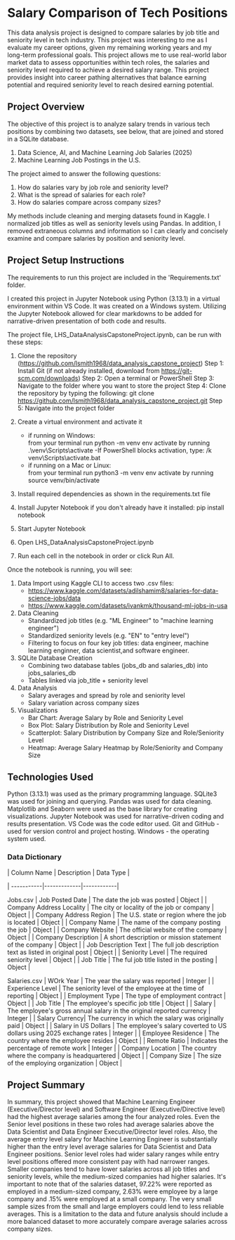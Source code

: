 # Salary Comparison of Tech Positions

This data analysis project is designed to compare salaries by job title and seniority level in tech industry. This project was interesting to me as I evaluate my career options, given my remaining working years and my long-term professional goals.  This project allows me to use real-world labor market data to assess opportunities within tech roles, the salaries and seniority level required to achieve a desired salary range.  This project provides insight into career pathing alternatives that balance earning potential and required seniority level to reach desired earning potential. 

## Project Overview
The objective of this project is to analyze salary trends in various tech positions by combining two datasets, see below, that are joined and stored in a SQLite database.
1. Data Science, AI, and Machine Learning Job Salaries (2025) 
2. Machine Learning Job Postings in the U.S.  

The project aimed to answer the following questions: 
1.  How do salaries vary by job role and seniority level?
2. What is the spread of salaries for each role?
3. How do salaries compare across company sizes?

My methods include cleaning and merging datasets found in Kaggle.  I normalized job titles as well as seniority levels using Pandas.   In addition, I removed extraneous columns and information so I can clearly and concisely examine and compare salaries by position and seniority level.

## Project Setup Instructions
The requirements to run this project are included in the 'Requirements.txt' folder.

I created this project in Jupyter Notebook using Python (3.13.1) in a virtual environment within VS Code.   It was created on a Windows system.  Utilizing the Jupyter Notebook allowed for clear markdowns to be added for narrative-driven presentation of both code and results.

The project file, LHS_DataAnalysisCapstoneProject.ipynb, can be run with these steps: 
1. Clone the repository (https://github.com/lsmith1968/data_analysis_capstone_project)
    Step 1:  Install Git (if not already installed, download from https://git-scm.com/downloads)
    Step 2:  Open a terminal or PowerShell
    Step 3:  Navigate to the folder where you want to store the project
    Step 4:  Clone the repository by typing the following:  git clone https://github.com/lsmith1968/data_analysis_capstone_project.git
    Step 5:  Navigate into the project folder

2. Create a virtual environment and activate it
    - if running on Windows:  
        from your terminal run python -m venv env
        activate by running .\venv\Scripts\activate 
            -If PowerShell blocks activation, type: /k venv\Scripts\activate.bat
    - if running on a Mac or Linux:  
        from your terminal run python3 -m venv env
        activate by running source venv/bin/activate

3. Install required dependencies as shown in the requirements.txt file

4. Install Jupyter Notebook if you don't already have it installed:  pip install notebook

5.  Start Jupyter Notebook

6.  Open LHS_DataAnalysisCapstoneProject.ipynb

7.  Run each cell in the notebook in order or click Run All.

Once the notebook is running, you will see: 
1. Data Import using Kaggle CLI to access two .csv files:
    - https://www.kaggle.com/datasets/adilshamim8/salaries-for-data-science-jobs/data
    - https://www.kaggle.com/datasets/ivankmk/thousand-ml-jobs-in-usa
2. Data Cleaning
    - Standardized job titles (e.g. "ML Engineer" to "machine learning engineer")
    - Standardized seniority levels (e.g. "EN" to "entry level")
    - Filtering to focus on four key job titles:  data engineer, machine learning enginner, data  scientist,and software engineer.  
3. SQLite Database Creation
    - Combining two database tables (jobs_db and salaries_db) into jobs_salaries_db
    - Tables linked via job_title + seniority level
4. Data Analysis
    - Salary averages and spread by role and seniority level
    - Salary variation across company sizes
5. Visualizations
    - Bar Chart:  Average Salary by Role and Seniority Level
    - Box Plot:  Salary Distribution by Role and Seniority Level
    - Scatterplot:  Salary Distribution by Company Size and Role/Seniority Level
    - Heatmap:  Average Salary Heatmap by Role/Seniority and Company Size

## Technologies Used

Python (3.13.1) was used as the primary programming language.
SQLite3 was used for joining and querying.
Pandas was used for data cleaning.
Matplotlib and Seaborn were used as the base library for creating visualizations.
Jupyter Notebook was used for narrative-driven coding and results presentation.
VS Code was the code editor used.
Git and GitHub - used for version control and project hosting.
Windows - the operating system used.

### Data Dictionary
| Column Name | Description | Data Type |

| -----------|-------------|------------|

Jobs.csv
| Job Posted Date | The date the job was posted | Object |
| Company Address Locality | The city or locality of the job or company | Object |
| Company Address Region | The U.S. state or region where the job is located | Object |
| Company Name | The name of the company posting the job | Object |
| Company Website | The official website of the company | Object |
| Company Description | A short description or mission statement of the company | Object |
| Job Description Text | The full job description text as listed in original post | Object |
| Seniority Level | The required seniority level | Object |
| Job Title | The ful job title listed in the posting | Object | 

Salaries.csv
| WOrk Year | The year the salary was reported | Integer |
| Experience Level | The seniority level of the employee at the time of reporting | Object |
| Employment Type | The type of employment contract | Object |
| Job Title | The employee's specific job title | Object |
| Salary | The employee's gross annual salary in the original reported currency | Integer |
| Salary Currency| The currency in which the salary was originally paid | Object |
| Salary in US Dollars | The employee's salary coverted to US dollars using 2025 exchange rates | Integer | 
| Employee Residence | The country where the employee resides | Object |
| Remote Ratio | Indicates the percentage of remote work | Integer | 
| Company Location | The country where the company is headquartered | Object |
| Company Size | The size of the employing organization | Object |

## Project Summary

In summary, this project showed that Machine Learning Engineer (Executive/Director level) and Software Engineer (Executive/Directive level) had the highest average salaries among the four analyzed roles. Even the Senior level positions in these two roles had average salaries above the Data Scientist and Data Engineer Executive/Director level roles. Also, the average entry level salary for Machine Learning Engineer is substantially higher than the entry level average salaries for Data Scientist and Data Engineer positions. Senior level roles had wider salary ranges while entry level positions offered more consistent pay with had narrower ranges.  Smaller companies tend to have lower salaries across all job titles and seniority levels, while the medium-sized companies had higher salaries.  It's important to note that of the salaries dataset, 97.22% were reported as employed in a medium-sized company, 2.63% were employee by a large company and .15% were employed at a small company.  The very small sample sizes from the small and large employers could lend to less reliable averages. This is a limitation to the data and future analysis should include a more balanced dataset to more accurately compare average salaries across company sizes.    





 
